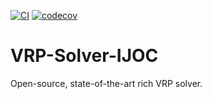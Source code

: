 [![CI](https://github.com/N-Wouda/VRP-Solver-IJOC/actions/workflows/CI.yml/badge.svg?branch=main)](https://github.com/N-Wouda/VRP-Solver-IJOC/actions/workflows/CI.yml)
[![codecov](https://codecov.io/gh/N-Wouda/VRP-Solver-IJOC/branch/main/graph/badge.svg?token=G9JKIVZOHB)](https://codecov.io/gh/N-Wouda/VRP-Solver-IJOC)

# VRP-Solver-IJOC

Open-source, state-of-the-art rich VRP solver.
